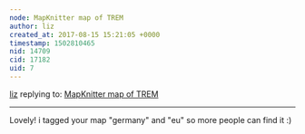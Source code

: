 ```yaml
---
node: MapKnitter map of TREM
author: liz
created_at: 2017-08-15 15:21:05 +0000
timestamp: 1502810465
nid: 14709
cid: 17182
uid: 7
---
```




[liz](../profile/liz) replying to: [MapKnitter map of TREM](../notes/LAVOSLAVA/08-02-2017/mapknitter-map-of-trem)

----
Lovely! i tagged your map "germany" and "eu" so more people can find it :)